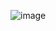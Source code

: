 ![image](https://github.com/dazedanon/SimpleTagGenerator/assets/96628874/356df366-a7ae-49e1-aa70-3f4c925ebe60)
